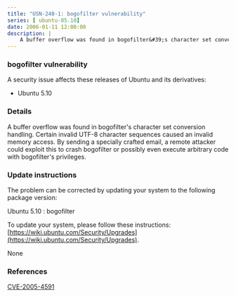 ```yaml
---
title: "USN-240-1: bogofilter vulnerability"
series: [ ubuntu-05.10]
date: 2006-01-11 12:00:00
description: |
    A buffer overflow was found in bogofilter&#39;s character set conversion handling. Certain invalid UTF-8 character sequences caused an invalid memory access. By sending a specially crafted email, a remote attacker could exploit this to crash bogofilter or possibly even execute arbitrary code with bogofilter&#39;s privileges.
--- 
```

 
### bogofilter vulnerability

A security issue affects these releases of Ubuntu and its derivatives:

* Ubuntu 5.10

### Details

A buffer overflow was found in bogofilter&#39;s character set conversion handling. Certain invalid UTF-8 character sequences caused an invalid memory access. By sending a specially crafted email, a remote attacker could exploit this to crash bogofilter or possibly even execute arbitrary code with bogofilter&#39;s privileges.

### Update instructions

The problem can be corrected by updating your system to the following package version:

Ubuntu 5.10
 : bogofilter 

To update your system, please follow these instructions: [https://wiki.ubuntu.com/Security/Upgrades](https://wiki.ubuntu.com/Security/Upgrades).

None

### References

 [CVE-2005-4591](http://people.ubuntu.com/~ubuntu-security/cve/CVE-2005-4591)
 
